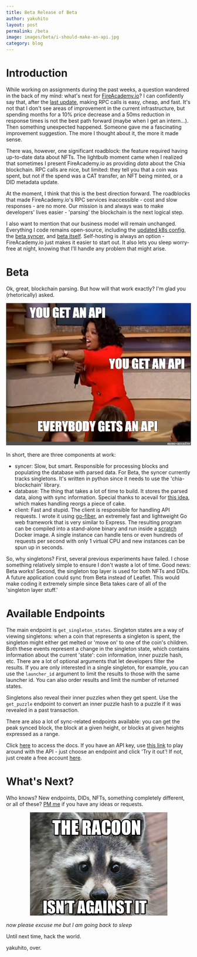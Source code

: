 ```yaml
---
title: Beta Release of Beta
author: yakuhito
layout: post
permalink: /beta
image: images/beta/i-should-make-an-api.jpg
category: blog
---
```


# Introduction

While working on assignments during the past weeks, a question wandered in the back of my mind: what's next for [FireAcademy.io](https://fireacademy.io)? I can confidently say that, after the [last update](https://blog.kuhi.to/release-the-kraken), making RPC calls is easy, cheap, and fast. It's not that I don't see areas of improvement in the current infrastructure, but spending months for a 10% price decrease and a 50ms reduction in response times is not the best path forward (maybe when I get an intern...). Then something unexpected happened. Someone gave me a fascinating improvement suggestion. The more I thought about it, the more it made sense.

There was, however, one significant roadblock: the feature required having up-to-date data about NFTs. The lightbulb moment came when I realized that sometimes I present FireAcademy.io as providing *data* about the Chia blockchain. RPC calls are nice, but limited: they tell you that a coin was spent, but not if the spend was a CAT transfer, an NFT being minted, or a DID metadata update.

At the moment, I think that this is the best direction forward. The roadblocks that made FireAcademy.io's RPC services inaccessible - cost and slow responses - are no more. Our mission is and always was to make developers' lives easier - 'parsing' the blockchain is the next logical step.

I also want to mention that our business model will remain unchanged. Everything I code remains open-source, including the [updated k8s config](https://github.com/FireAcademy/fireacademy-k8s-plusplus), the [beta syncer](https://github.com/FireAcademy/beta-syncer), and [beta itself](https://github.com/FireAcademy/beta). Self-hosting is always an option - FireAcademy.io just makes it easier to start out. It also lets you sleep worry-free at night, knowing that I'll handle any problem that might arise.

# Beta

Ok, great, blockchain parsing. But how will that work exactly? I'm glad you (rhetorically) asked.

<div>
<center><img src="/images/beta/everyone-gets-an-api.jpg"></center>
</div>

In short, there are three components at work:
 * syncer: Slow, but smart. Responsible for processing blocks and populating the database with parsed data. For Beta, the syncer currently tracks singletons. It's written in python since it needs to use the 'chia-blockchain' library.
 * database: The thing that takes a lot of time to build. It stores the parsed data, along with sync information. Special thanks to acevail for [this idea](https://twitter.com/acevail_/status/1597879297762807810), which makes handling reorgs a piece of cake.
 * client: Fast and stupid. The client is responsible for handling API requests. I wrote it using [go-fiber](https://gofiber.io/), an extremely fast and lightweight Go web framework that is very similar to Express. The resulting program can be compiled into a stand-alone binary and run inside a [scratch](https://hub.docker.com/_/scratch) Docker image. A single instance can handle tens or even hundreds of requests per second with only 1 virtual CPU and new instances can be spun up in seconds.

So, why singletons? First, several previous experiments have failed. I chose something relatively simple to ensure I don't waste a lot of time. Good news: Beta works! Second, the singleton top layer is used for both NFTs and DIDs. A future application could sync from Beta instead of Leaflet. This would make coding it extremely simple since Beta takes care of all of the 'singleton layer stuff.'

# Available Endpoints

The main endpoint is `get_singleton_states`. Singleton states are a way of viewing singletons: when a coin that represents a singleton is spent, the singleton might either get melted or 'move on' to one of the coin's children. Both these events represent a change in the singleton state, which contains information about the current 'state': coin information, inner puzzle hash, etc. There are a lot of optional arguments that let developers filter the results. If you are only interested in a single singleton, for example, you can use the `launcher_id` argument to limit the results to those with the same launcher id. You can also order results and limit the number of returned states.

Singletons also reveal their inner puzzles when they get spent. Use the `get_puzzle` endpoint to convert an inner puzzle hash to a puzzle if it was revealed in a past transaction.

There are also a lot of sync-related endpoints available: you can get the peak synced block, the block at a given height, or blocks at given heights expressed as a range. 

Click [here](https://docs.fireacademy.io/developers/beta-api) to access the docs. If you have an API key, use [this link](https://app.swaggerhub.com/apis-docs/Yakuhito/BetaAPI/1.0) to play around with the API - just choose an endpoint and click 'Try it out'! If not, just create a free account [here](https://dashboard.fireacademy.io/register).

# What's Next?

Who knows? New endpoints, DIDs, NFTs, something completely different, or all of these? [PM me](https://twitter.com/yakuh1t0) if you have any ideas or requests.

<div>
<center><img src="/images/beta/the-racoon.jpg "></center>
</div>

*now please excuse me but I am going back to sleep*

Until next time, hack the world.

yakuhito, over.